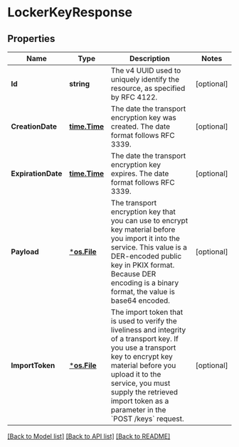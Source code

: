 # LockerKeyResponse

## Properties
Name | Type | Description | Notes
------------ | ------------- | ------------- | -------------
**Id** | **string** | The v4 UUID used to uniquely identify the resource, as specified by RFC 4122. | [optional] 
**CreationDate** | [**time.Time**](time.Time.md) | The date the transport encryption key was created. The date format follows RFC 3339. | [optional] 
**ExpirationDate** | [**time.Time**](time.Time.md) | The date the transport encryption key expires. The date format follows RFC 3339. | [optional] 
**Payload** | [***os.File**](*os.File.md) | The transport encryption key that you can use to encrypt key material before you import it into the service.      This value is a DER-encoded public key in PKIX format. Because DER encoding is a binary format, the value is base64 encoded. | [optional] 
**ImportToken** | [***os.File**](*os.File.md) | The import token that is used to verify the liveliness and integrity of a transport key. If you use a transport key to encrypt key material before you upload it to the service, you must supply the retrieved import token as a parameter in the &#x60;POST /keys&#x60; request. | [optional] 

[[Back to Model list]](../README.md#documentation-for-models) [[Back to API list]](../README.md#documentation-for-api-endpoints) [[Back to README]](../README.md)


